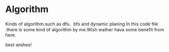 # Algorithm
Kinds of algorithm.such as dfs、bfs and dynamic planing
In this code file .there is some kind of algorithm by me.Wish wather hava some benefit from here.


best wishes!
